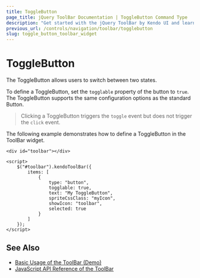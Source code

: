 ```yaml
---
title: ToggleButton
page_title: jQuery ToolBar Documentation | ToggleButton Command Type
description: "Get started with the jQuery ToolBar by Kendo UI and learn how to configure and use the ToggleButton command type."
previous_url: /controls/navigation/toolbar/togglebutton
slug: toggle_button_toolbar_widget
---
```


# ToggleButton

The ToggleButton allows users to switch between two states.

To define a ToggleButton, set the `togglable` property of the button to `true`. The ToggleButton supports the same configuration options as the standard Button.

> Clicking a ToggleButton triggers the `toggle` event but does not trigger the `click` event.

The following example demonstrates how to define a ToggleButton in the ToolBar widget.

    <div id="toolbar"></div>

    <script>
        $("#toolbar").kendoToolBar({
            items: [
                {
                    type: "button",
                    togglable: true,
                    text: "My ToggleButton",
                    spriteCssClass: "myIcon",
                    showIcon: "toolbar",
                    selected: true
                }
            ]
        });
    </script>

## See Also

* [Basic Usage of the ToolBar (Demo)](https://demos.telerik.com/kendo-ui/toolbar/index)
* [JavaScript API Reference of the ToolBar](/api/javascript/ui/toolbar)
